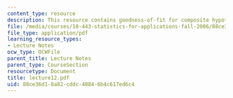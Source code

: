```yaml
---
content_type: resource
description: This resource contains goodness-of-fit for composite hypotheses.
file: /media/courses/18-443-statistics-for-applications-fall-2006/88ce36d18a82cddc40846b4c617ed6c4_lecture12.pdf
file_type: application/pdf
learning_resource_types:
- Lecture Notes
ocw_type: OCWFile
parent_title: Lecture Notes
parent_type: CourseSection
resourcetype: Document
title: lecture12.pdf
uid: 88ce36d1-8a82-cddc-4084-6b4c617ed6c4
---
```

